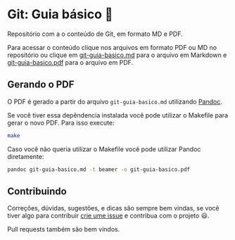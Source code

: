 # Git: Guia básico :scroll:
 
Repositório com a o conteúdo de Git, em formato MD e PDF.

Para acessar o conteúdo clique nos arquivos em formato PDF ou MD no repositório ou clique em [git-guia-basico.md](https://github.com/mateusKoppe/git-guia-basico/blob/master/git-guia-basico.md) para o arquivo em Markdown e [git-guia-basico.pdf](https://github.com/mateusKoppe/git-guia-basico/blob/master/git-guia-basico.pdf) para o arquivo em PDF.

## Gerando o PDF
O PDF é gerado a partir do arquivo `git-guia-basico.md` utilizando [Pandoc](https://pandoc.org/).

Se você tiver essa depêndencia instalada você pode utilizar o Makefile para gerar o novo PDF. Para isso execute:
```bash
make
```

Caso você não queria utilizar o Makefile você pode utilizar Pandoc diretamente:
```bash
pandoc git-guia-basico.md -t beamer -o git-guia-basico.pdf
```

## Contribuindo
Correções, dúvidas, sugestões, e dicas são sempre bem vindas, se você tiver algo para contribuir [crie ume issue](https://github.com/mateusKoppe/git-guia-basico/issues/new) e contribua com o projeto :smiley:.

Pull requests também são bem vindos.
